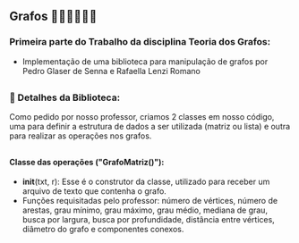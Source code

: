## Grafos 👩🏽‍💻👨🏻‍💻
### Primeira parte do Trabalho da disciplina Teoria dos Grafos:
- Implementação de uma biblioteca para manipulação de grafos por Pedro Glaser de Senna e Rafaella Lenzi Romano
##
### 🧠 Detalhes da Biblioteca:
Como pedido por nosso professor, criamos 2 classes em nosso código, uma para definir a estrutura de dados a ser utilizada (matriz ou lista) e outra para realizar as operações nos grafos.
##
#### Classe das operações ("GrafoMatriz()"):
- __init__(txt, r):
Esse é o construtor da classe, utilizado para receber um arquivo de texto que contenha o grafo.
- Funções requisitadas pelo professor:
número de vértices, número de arestas, grau mínimo, grau máximo, grau médio, mediana de grau, busca por largura, busca por profundidade, distância entre vértices, diâmetro do grafo e componentes conexos.
